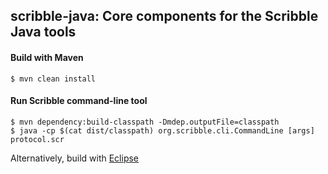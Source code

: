 ## scribble-java: Core components for the Scribble Java tools

#### Build with Maven

    $ mvn clean install

#### Run Scribble command-line tool

    $ mvn dependency:build-classpath -Dmdep.outputFile=classpath
    $ java -cp $(cat dist/classpath) org.scribble.cli.CommandLine [args] protocol.scr

Alternatively, build with [Eclipse](http://eclipse.org)
